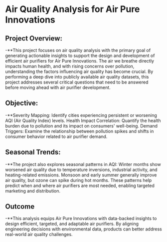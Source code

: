# Air Quality Analysis for Air Pure Innovations

## Project Overview:
-**This project focuses on air quality analysis with the primary goal of generating actionable insights to support the design and development of efficient air purifiers for Air Pure Innovations.
The air we breathe directly impacts human health, and with rising concerns over pollution, understanding the factors influencing air quality has become crucial.
By performing a deep dive into publicly available air quality datasets, this project addresses several critical questions that need to be answered before moving ahead with air purifier development.

## Objective:
-**Severity Mapping: Identify cities experiencing persistent or worsening AQI (Air Quality Index) levels.
Health Impact Correlation: Quantify the health burden due to pollution and its impact on consumers' well-being.
Demand Triggers: Examine the relationship between pollution spikes and shifts in consumer behavior related to air purifier demand.

## Seasonal Trends:
-**The project also explores seasonal patterns in AQI:
Winter months show worsened air quality due to temperature inversions, industrial activity, and heating-related emissions.
Monsoon and early summer generally improve air quality, but ozone can spike during hot months.
These patterns help predict when and where air purifiers are most needed, enabling targeted marketing and distribution.

## Outcome
-**This analysis equips Air Pure Innovations with data-backed insights to design efficient, targeted, and adaptable air purifiers.
By aligning engineering decisions with environmental data, products can better address real-world air quality challenges.
